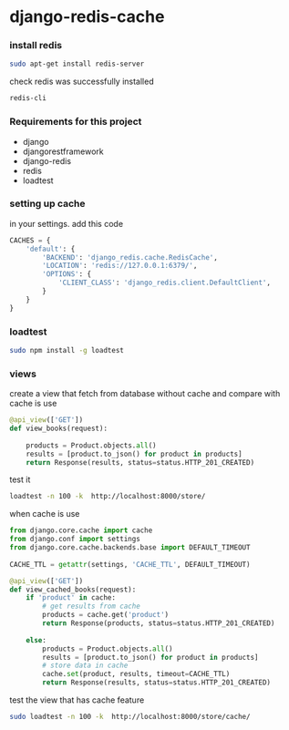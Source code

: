 # django-redis-cache

### install redis
```bash
sudo apt-get install redis-server
```
check redis was successfully installed

```bash
redis-cli
```

### Requirements for this project
* django
* djangorestframework
* django-redis
* redis
* loadtest


### setting up cache
in your settings. add this code

```python
CACHES = {
    'default': {
        'BACKEND': 'django_redis.cache.RedisCache',
        'LOCATION': 'redis://127.0.0.1:6379/',
        'OPTIONS': {
            'CLIENT_CLASS': 'django_redis.client.DefaultClient',
        }
    }
}

```

### loadtest
```bash
sudo npm install -g loadtest

```

### views
create a view that fetch from database without cache and compare with cache is use

```python
@api_view(['GET'])
def view_books(request):
 
    products = Product.objects.all()
    results = [product.to_json() for product in products]
    return Response(results, status=status.HTTP_201_CREATED)

```

test it
```bash
loadtest -n 100 -k  http://localhost:8000/store/
```


when cache is use
```python
from django.core.cache import cache
from django.conf import settings
from django.core.cache.backends.base import DEFAULT_TIMEOUT
 
CACHE_TTL = getattr(settings, 'CACHE_TTL', DEFAULT_TIMEOUT)

@api_view(['GET'])
def view_cached_books(request):
    if 'product' in cache:
        # get results from cache
        products = cache.get('product')
        return Response(products, status=status.HTTP_201_CREATED)
 
    else:
        products = Product.objects.all()
        results = [product.to_json() for product in products]
        # store data in cache
        cache.set(product, results, timeout=CACHE_TTL)
        return Response(results, status=status.HTTP_201_CREATED)


```

test the view that has cache feature
```bash
sudo loadtest -n 100 -k  http://localhost:8000/store/cache/
```

